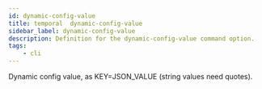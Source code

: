 ```yaml
---
id: dynamic-config-value
title: temporal  dynamic-config-value
sidebar_label: dynamic-config-value
description: Definition for the dynamic-config-value command option.
tags:
	- cli
---
```


Dynamic config value, as KEY=JSON_VALUE (string values need quotes).
